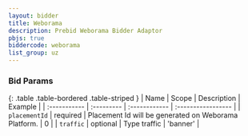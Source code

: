 ```yaml
---
layout: bidder
title: Weborama
description: Prebid Weborama Bidder Adaptor
pbjs: true
biddercode: weborama
list_group: uz
---
```


### Bid Params

{: .table .table-bordered .table-striped }
| Name           | Scope      | Description                                                    | Example            |
| :-----------   | :--------- | :------------                                                  | :----------------- |
| `placementId` | required   | Placement Id will be generated on Weborama Platform. | 0                        |
| `traffic`      | optional   | Type traffic                                             | 'banner'                 |
